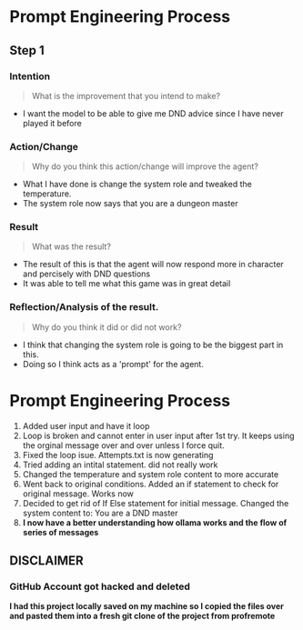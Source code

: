 # Prompt Engineering Process

## Step 1

### Intention

> What is the improvement that you intend to make?

- I want the model to be able to give me DND advice since I have never played it before

### Action/Change

> Why do you think this action/change will improve the agent?

- What I have done is change the system role and tweaked the temperature.
- The system role now says that you are a dungeon master

### Result

> What was the result?

- The result of this is that the agent will now respond more in character and percisely with DND questions
- It was able to tell me what this game was in great detail

### Reflection/Analysis of the result.

> Why do you think it did or did not work?

- I think that changing the system role is going to be the biggest part in this.
- Doing so I think acts as a 'prompt' for the agent.

# Prompt Engineering Process

1. Added user input and have it loop
2. Loop is broken and cannot enter in user input after 1st try. It keeps using the orginal message over and over unless I force quit.
3. Fixed the loop isue. Attempts.txt is now generating
4. Tried adding an intital statement. did not really work
5. Changed the temperature and system role content to more accurate
6. Went back to original conditions. Added an if statement to check for original message. Works now
7. Decided to get rid of If Else statement for initial message. Changed the system content to: You are a DND master
8. **I now have a better understanding how ollama works and the flow of series of messages**

## DISCLAIMER

### GitHub Account got hacked and deleted

**I had this project locally saved on my machine so I copied the files over and pasted them into a fresh git clone of the project from profremote**
